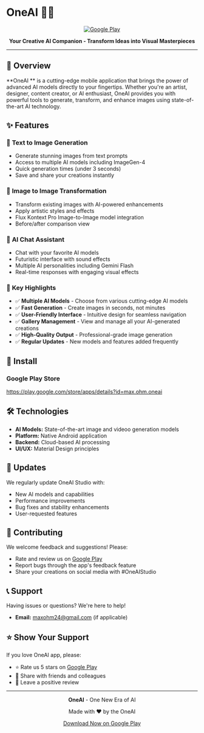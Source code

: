 # OneAI  🎨✨

<div align="center">
  
  
  [![Google Play](https://img.shields.io/badge/Google_Play-Download-green?style=for-the-badge&logo=google-play&logoColor=white)](https://play.google.com/store/apps/details?id=max.ohm.oneai)
  
  **Your Creative AI Companion - Transform Ideas into Visual Masterpieces**
  
  
</div>

---

## 🌟 Overview

**OneAI ** is a cutting-edge mobile application that brings the power of advanced AI models directly to your fingertips. Whether you're an artist, designer, content creator, or AI enthusiast, OneAI provides you with powerful tools to generate, transform, and enhance images using state-of-the-art AI technology.

## ✨ Features

### 🎨 **Text to Image Generation**
- Generate stunning images from text prompts
- Access to multiple AI models including ImageGen-4
- Quick generation times (under 3 seconds)
- Save and share your creations instantly

### 🔄 **Image to Image Transformation**
- Transform existing images with AI-powered enhancements
- Apply artistic styles and effects
- Flux Kontext Pro Image-to-Image model integration
- Before/after comparison view

### 💬 **AI Chat Assistant**
- Chat with your favorite AI models
- Futuristic interface with sound effects
- Multiple AI personalities including Gemini Flash
- Real-time responses with engaging visual effects

### 🎯 **Key Highlights**
- ✅ **Multiple AI Models** - Choose from various cutting-edge AI models
- ✅ **Fast Generation** - Create images in seconds, not minutes
- ✅ **User-Friendly Interface** - Intuitive design for seamless navigation
- ✅ **Gallery Management** - View and manage all your AI-generated creations
- ✅ **High-Quality Output** - Professional-grade image generation
- ✅ **Regular Updates** - New models and features added frequently


## 🚀 Install

### Google Play Store
https://play.google.com/store/apps/details?id=max.ohm.oneai



## 🛠️ Technologies

- **AI Models:** State-of-the-art image and videoo generation models
- **Platform:** Native Android application
- **Backend:** Cloud-based AI processing
- **UI/UX:** Material Design principles



## 🔄 Updates

We regularly update OneAI Studio with:
- New AI models and capabilities
- Performance improvements
- Bug fixes and stability enhancements
- User-requested features

## 🤝 Contributing

We welcome feedback and suggestions! Please:
- Rate and review us on [Google Play](https://play.google.com/store/apps/details?id=max.ohm.oneai)
- Report bugs through the app's feedback feature
- Share your creations on social media with #OneAIStudio

## 📞 Support

Having issues or questions? We're here to help!

- **Email:** maxohm24@gmail.com (if applicable)



## ⭐ Show Your Support

If you love OneAI app, please:
- ⭐ Rate us 5 stars on [Google Play](https://play.google.com/store/apps/details?id=max.ohm.oneai)
- 📣 Share with friends and colleagues
- 💬 Leave a positive review

---

<div align="center">
  
  **OneAI** - One New Era of AI
  
  Made with ❤️ by the OneAI 
  
  [Download Now on Google Play](https://play.google.com/store/apps/details?id=max.ohm.oneai)
  
</div>
